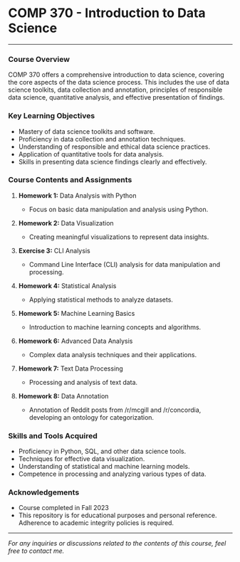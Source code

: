 # COMP 370 - Introduction to Data Science

---

### Course Overview
COMP 370 offers a comprehensive introduction to data science, covering the core aspects of the data science process. This includes the use of data science toolkits, data collection and annotation, principles of responsible data science, quantitative analysis, and effective presentation of findings.

### Key Learning Objectives
- Mastery of data science toolkits and software.
- Proficiency in data collection and annotation techniques.
- Understanding of responsible and ethical data science practices.
- Application of quantitative tools for data analysis.
- Skills in presenting data science findings clearly and effectively.

### Course Contents and Assignments

1. **Homework 1:** Data Analysis with Python
   - Focus on basic data manipulation and analysis using Python.

2. **Homework 2:** Data Visualization
   - Creating meaningful visualizations to represent data insights.

3. **Exercise 3:** CLI Analysis
   - Command Line Interface (CLI) analysis for data manipulation and processing.

4. **Homework 4:** Statistical Analysis
   - Applying statistical methods to analyze datasets.

5. **Homework 5:** Machine Learning Basics
   - Introduction to machine learning concepts and algorithms.

6. **Homework 6:** Advanced Data Analysis
   - Complex data analysis techniques and their applications.

7. **Homework 7:** Text Data Processing
   - Processing and analysis of text data.

8. **Homework 8:** Data Annotation
   - Annotation of Reddit posts from /r/mcgill and /r/concordia, developing an ontology for categorization.

### Skills and Tools Acquired
- Proficiency in Python, SQL, and other data science tools.
- Techniques for effective data visualization.
- Understanding of statistical and machine learning models.
- Competence in processing and analyzing various types of data.

### Acknowledgements
- Course completed in Fall 2023
- This repository is for educational purposes and personal reference. Adherence to academic integrity policies is required.

---

*For any inquiries or discussions related to the contents of this course, feel free to contact me.*
